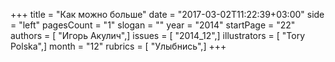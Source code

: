 +++
title = "Как можно больше"
date = "2017-03-02T11:22:39+03:00"
side = "left"
pagesCount = "1"
slogan = ""
year = "2014"
startPage = "22"
authors = [ "Игорь Акулич",]
issues = [ "2014_12",]
illustrators = [ "Tory Polska",]
month = "12"
rubrics = [ "Улыбнись",]
+++
